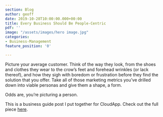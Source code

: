 ```yaml
---
section: Blog
author: geoff
date: 2019-10-28T10:00:00.000+00:00
title: Every Business Should Be People-Centric
pdf: ''
image: "/assets/images/hero image.jpg"
categories:
- Business-Management
feature_position: '0'

---
```

Picture your average customer. Think of the way they look, from the shoes and clothes they wear to the crow’s feet and forehead wrinkles (or lack thereof), and how they sigh with boredom or frustration before they find the solution that you offer. Take all of those marketing metrics you’ve drilled down into viable personas and give them a shape, a form.

Odds are, you’re picturing a person.

This is a business guide post I put together for CloudApp. Check out the full piece [here](https://www.getcloudapp.com/blog/people-centric-business).